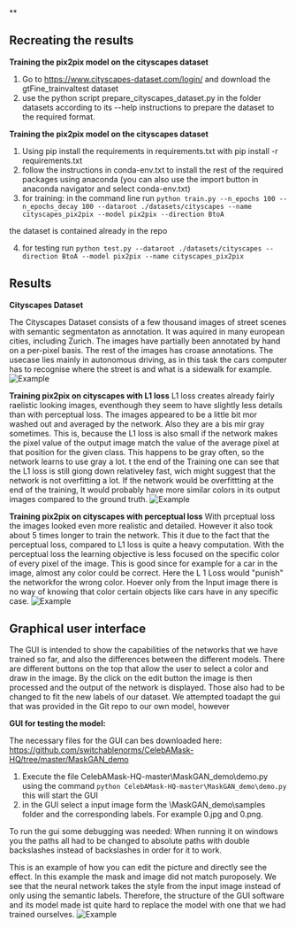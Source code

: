 **

## Recreating the results
 
 **Training the pix2pix model on the cityscapes dataset**

 1. Go to https://www.cityscapes-dataset.com/login/ and download the gtFine_trainvaltest dataset
 2. use the python script prepare_cityscapes_dataset.py in the folder datasets according to its --help instructions to prepare the dataset to the required format. 


 **Training the pix2pix model on the cityscapes dataset**

 1. Using pip install the requirements in requirements.txt with pip install -r requirements.txt
 2.  follow the instructions in conda-env.txt to install the rest of the required packages using anaconda (you can also use the import button in anaconda navigator and select conda-env.txt)
 3. for training: in the command line run `python train.py --n_epochs 100 --n_epochs_decay 100 --dataroot ./datasets/cityscapes --name cityscapes_pix2pix --model pix2pix --direction BtoA`

the dataset is contained already in the repo

 4. for testing run `python test.py --dataroot ./datasets/cityscapes --direction BtoA --model pix2pix --name cityscapes_pix2pix`





## Results

**Cityscapes Dataset**

The Cityscapes Dataset consists of a few thousand images of street scenes with semantic segmentaton as annotation. It was aquired in many european cities, including Zurich. The images have partially been annotated by hand on a per-pixel basis. The rest of the images has croase annotations. The usecase lies mainly in autonomous driving, as in this task the cars computer has to recognise where the street is and what is a sidewalk for example.
![Example](\imgs\1.jpg)

**Training pix2pix on cityscapes with L1 loss**
L1 loss creates already fairly raelistic looking images, eventhough they seem to have slightly less details than with perceptual loss. The images appeared to be a little bit mor washed out and averaged by the network. Also they are a bis mir gray sometimes. This is, because the L1 loss is also small if the network makes the pixel value of the output image match the value of the average pixel at that position for the given class. This happens to be gray often, so the network learns to use gray a lot. t the end of the Training one can see that the L1 loss is still giong down relativeley fast, wich might suggest that the network is not overfitting a lot. If the network would be overfittting at the end of the training, It would probably have more similar colors in its output images compared to the ground truth.
![Example](\imgs\2.jpg)

**Training pix2pix on cityscapes with perceptual loss**
With prceptual loss the images looked even more realistic and detailed. However it also took about 5 times longer to train the network. This it due to the fact that the perceptual loss, compared to L1 loss is quite a heavy computation. With the perceptual loss the learning objective is less focused on the specific color of every pixel of the image. This is good since for example for a car in the image, almost any color could be correct. Here the L 1 Loss would "punish" the networkfor the wrong color. Hoever only from the Input image there is no way of knowing that color certain objects like cars have in any specific case.
![Example](\imgs\3.jpg)

## Graphical user interface

The GUI is intended to show the capabilities of the networks that we have trained so far, and also the differences between the different models. There are different buttons on the top that allow the user to select a color and draw in the image. By the click on the edit button the image is then processed and the output of the network is displayed. Those also had to be changed to fit the new labels of our dataset.
We attempted toadapt the gui that was provided in the Git repo to our own model, however

**GUI for testing the model:**

The necessary files for the GUI can bes downloaded here: https://github.com/switchablenorms/CelebAMask-HQ/tree/master/MaskGAN_demo

 1. Execute the file CelebAMask-HQ-master\MaskGAN_demo\demo.py using the command `python CelebAMask-HQ-master\MaskGAN_demo\demo.py` this will start the GUI
 2. in the GUI select a input image form the \MaskGAN_demo\samples folder and the corresponding labels. For example 0.jpg and 0.png. 

To run the gui some debugging was needed: When running it on windows you the paths all had to be changed to absolute paths with double backslashes instead of backslashes in order for it to work.

This is an example of how you can edit the picture and directly see the effect.
In this example the mask and image did not match puroposely. We see that the neural network takes the style from the input image instead of only using the semantic labels. 
Therefore, the structure of the GUI software and its model made ist quite hard to replace the model with one that we had trained ourselves.
 ![Example](\imgs\4.jpg)